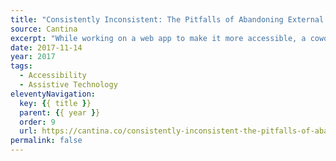 ```yaml
---
title: "Consistently Inconsistent: The Pitfalls of Abandoning External Consistency"
source: Cantina
excerpt: "While working on a web app to make it more accessible, a coworker received an interesting request from the client’s QA department"
date: 2017-11-14
year: 2017
tags:
  - Accessibility
  - Assistive Technology
eleventyNavigation:
  key: {{ title }}
  parent: {{ year }}
  order: 9
  url: https://cantina.co/consistently-inconsistent-the-pitfalls-of-abandoning-external-consistency/
permalink: false
---
```

